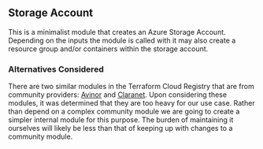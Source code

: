 ## Storage Account

This is a minimalist module that creates an Azure Storage Account. Depending on the inputs the module is called with it may also create a resource group and/or containers within the storage account.

### Alternatives Considered

There are two similar modules in the Terraform Cloud Registry that are from community providers: [Avinor](https://registry.terraform.io/modules/avinor/storage-account/azurerm/latest) and [Claranet](https://registry.terraform.io/modules/avinor/storage-account/azurerm/latest). Upon considering these modules, it was determined that they are too heavy for our use case. Rather than depend on a complex community module we are going to create a simpler internal module for this purpose. The burden of maintaining it ourselves will likely be less than that of keeping up with changes to a community module. 

